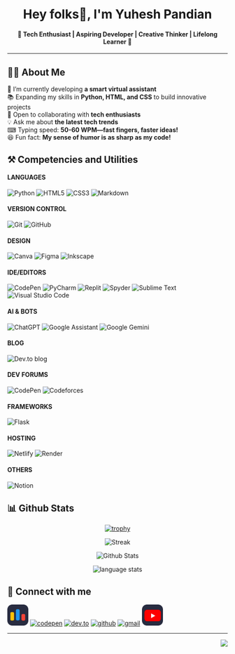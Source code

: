 <div align="center">


# Hey folks👋, I'm **Yuhesh Pandian** 
#### 🚀 Tech Enthusiast | Aspiring Developer | Creative Thinker | Lifelong Learner 🎯


</div>

---

## 👨‍💻 About Me

🤖 I’m currently developing **a smart virtual assistant**  
📚 Expanding my skills in **Python, HTML, and CSS** to build innovative projects  
🤝 Open to collaborating with **tech enthusiasts**  
💡 Ask me about **the latest tech trends**  
⌨ Typing speed: **50-60 WPM—fast fingers, faster ideas!**  
😆 Fun fact: **My sense of humor is as sharp as my code!** 



## ⚒ Competencies and Utilities

#### LANGUAGES
![Python](https://img.shields.io/badge/python-3670A0?style=for-the-badge&logo=python&logoColor=ffdd54)
![HTML5](https://img.shields.io/badge/html5-%23E34F26.svg?style=for-the-badge&logo=html5&logoColor=white)
![CSS3](https://img.shields.io/badge/css3-%231572B6.svg?style=for-the-badge&logo=css3&logoColor=white)
![Markdown](https://img.shields.io/badge/markdown-%23000000.svg?style=for-the-badge&logo=markdown&logoColor=white)

#### VERSION CONTROL
![Git](https://img.shields.io/badge/git-%23F05033.svg?style=for-the-badge&logo=git&logoColor=white)
![GitHub](https://img.shields.io/badge/github-%23121011.svg?style=for-the-badge&logo=github&logoColor=white)

#### DESIGN
![Canva](https://img.shields.io/badge/Canva-%2300C4CC.svg?style=for-the-badge&logo=Canva&logoColor=white)
![Figma](https://img.shields.io/badge/figma-%23F24E1E.svg?style=for-the-badge&logo=figma&logoColor=white)
![Inkscape](https://img.shields.io/badge/Inkscape-e0e0e0?style=for-the-badge&logo=inkscape&logoColor=080A13)

#### IDE/EDITORS
![CodePen](https://img.shields.io/badge/CodePen-white?style=for-the-badge&logo=codepen&logoColor=black)
![PyCharm](https://img.shields.io/badge/pycharm-143?style=for-the-badge&logo=pycharm&logoColor=black&color=black&labelColor=green)
![Replit](https://img.shields.io/badge/Replit-DD1200?style=for-the-badge&logo=Replit&logoColor=white)
![Spyder](https://img.shields.io/badge/Spyder-838485?style=for-the-badge&logo=spyder%20ide&logoColor=maroon)
![Sublime Text](https://img.shields.io/badge/sublime_text-%23575757.svg?style=for-the-badge&logo=sublime-text&logoColor=important)
![Visual Studio Code](https://img.shields.io/badge/Visual%20Studio%20Code-0078d7.svg?style=for-the-badge&logo=visual-studio-code&logoColor=white)

#### AI & BOTS
![ChatGPT](https://img.shields.io/badge/chatGPT-74aa9c?style=for-the-badge&logo=openai&logoColor=white)
![Google Assistant](https://img.shields.io/badge/google%20assistant-4285F4?style=for-the-badge&logo=google%20assistant&logoColor=white)
![Google Gemini](https://img.shields.io/badge/google%20gemini-8E75B2?style=for-the-badge&logo=google%20gemini&logoColor=white)

#### BLOG
![Dev.to blog](https://img.shields.io/badge/dev.to-0A0A0A?style=for-the-badge&logo=dev.to&logoColor=white)


#### DEV FORUMS
![CodePen](https://img.shields.io/badge/Codepen-000000?style=for-the-badge&logo=codepen&logoColor=white)
![Codeforces](https://img.shields.io/badge/Codeforces-445f9d?style=for-the-badge&logo=Codeforces&logoColor=white)

#### FRAMEWORKS
![Flask](https://img.shields.io/badge/flask-%23000.svg?style=for-the-badge&logo=flask&logoColor=white)

#### HOSTING
![Netlify](https://img.shields.io/badge/netlify-%23000000.svg?style=for-the-badge&logo=netlify&logoColor=#00C7B7)
![Render](https://img.shields.io/badge/Render-%46E3B7.svg?style=for-the-badge&logo=render&logoColor=white)


#### OTHERS
![Notion](https://img.shields.io/badge/Notion-%23000000.svg?style=for-the-badge&logo=notion&logoColor=white)


## **📊 Github Stats**

  <div align="center">
 
  [![trophy](https://github-profile-trophy.vercel.app/?username=YuheshPandian&theme=tokyonight&no-frame=true&margin-w=15&count_private=true)]()
  
  ![Streak](https://github-readme-streak-stats-eight.vercel.app/?user=YuheshPandian&theme=tokyonight&date_format=j%20M%5B%20Y%5D&ring=4C8EDA&stroke=FFFFFF&dates=1D64D0&hide_border=true&count_private=true)
  
  ![Github Stats](https://github-readme-stats.vercel.app/api?username=YuheshPandian&theme=tokyonight&hide_border=true&count_private=true)
  
  ![language stats](https://github-readme-stats.vercel.app/api/top-langs/?username=YuheshPandian&hide_border=true&theme=tokyonight)
  
  </div>
  

## 🔗 Connect with me

<a href="https://codeforces.com/profile/YUHESH"><img src="codeforces.svg" width="48px"></a>
[![codepen](https://skillicons.dev/icons?i=codepen)](https://codepen.io/Yuheshpandian)
[![dev.to](https://skillicons.dev/icons?i=devto)](https://dev.to/yuheshpandian)
[![github](https://skillicons.dev/icons?i=github)](https://github.com/YuheshPandian)
[![gmail](https://skillicons.dev/icons?i=gmail)](mailto:yuheshpandian@gmail.com)
<a href="https://www.youtube.com/@yuhesh_pandian"><img src="youtube.svg" width="48px"></a>


---

<img align="right" src="https://komarev.com/ghpvc/?username=YuheshPandian&style=flat&color=1a1a5f&abbreviated=true" height="23px">
